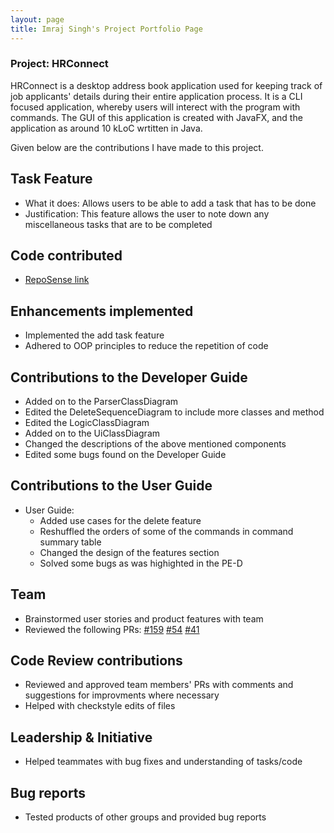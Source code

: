 ```yaml
---
layout: page
title: Imraj Singh's Project Portfolio Page
---
```


### Project: HRConnect

HRConnect is a desktop address book application used for keeping track of job applicants' details during their entire application process. It is a CLI focused application, whereby users will interect with the program with commands. The GUI of this application is created with JavaFX, and the application as around 10 kLoC wrtitten in Java.

Given below are the contributions I have made to this project.

## Task Feature

* What it does: Allows users to be able to add a task that has to be done
* Justification: This feature allows the user to note down any miscellaneous tasks that are to be completed

## Code contributed

* [RepoSense link](https://nus-cs2103-ay2122s2.github.io/tp-dashboard/?search=imrajsinghsandhu&breakdown=true)

## Enhancements implemented

* Implemented the add task feature
* Adhered to OOP principles to reduce the repetition of code

## Contributions to the Developer Guide

* Added on to the ParserClassDiagram
* Edited the DeleteSequenceDiagram to include more classes and method
* Edited the LogicClassDiagram
* Added on to the UiClassDiagram
* Changed the descriptions of the above mentioned components
* Edited some bugs found on the Developer Guide

## Contributions to the User Guide

* User Guide:
  * Added use cases for the delete feature
  * Reshuffled the orders of some of the commands in command summary table
  * Changed the design of the features section
  * Solved some bugs as was highighted in the PE-D

## Team

* Brainstormed user stories and product features with team
* Reviewed the following PRs:
[#159](https://github.com/AY2122S2-CS2103T-W11-2/tp/pull/159)
[#54](https://github.com/AY2122S2-CS2103T-W11-2/tp/pull/54)
[#41](https://github.com/AY2122S2-CS2103T-W11-2/tp/pull/41)

## Code Review contributions

* Reviewed and approved team members' PRs with comments and suggestions for improvments where necessary
* Helped with checkstyle edits of files

## Leadership & Initiative

* Helped teammates with bug fixes and understanding of tasks/code

## Bug reports

* Tested products of other groups and provided bug reports
